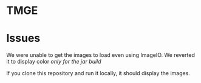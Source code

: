 # TMGE

# Issues

We were unable to get the images to load even using ImageIO. We reverted it to display color *only for the jar build*

If you clone this repository and run it locally, it should display the images. 
